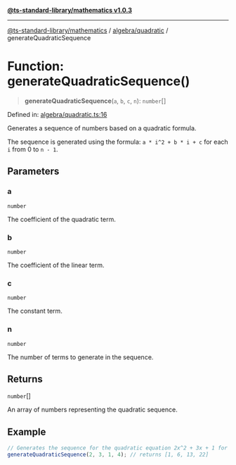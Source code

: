 [**@ts-standard-library/mathematics v1.0.3**](../../../README.md)

***

[@ts-standard-library/mathematics](../../../README.md) / [algebra/quadratic](../README.md) / generateQuadraticSequence

# Function: generateQuadraticSequence()

> **generateQuadraticSequence**(`a`, `b`, `c`, `n`): `number`[]

Defined in: [algebra/quadratic.ts:16](https://github.com/gabaudette/ts-stdlib/blob/be448e6a9d9c20c6c2f27f6550ce4e65fc8c9b89/packages/mathematics/src/algebra/quadratic.ts#L16)

Generates a sequence of numbers based on a quadratic formula.

The sequence is generated using the formula: `a * i^2 + b * i + c` for each `i` from 0 to `n - 1`.

## Parameters

### a

`number`

The coefficient of the quadratic term.

### b

`number`

The coefficient of the linear term.

### c

`number`

The constant term.

### n

`number`

The number of terms to generate in the sequence.

## Returns

`number`[]

An array of numbers representing the quadratic sequence.

## Example

```ts
// Generates the sequence for the quadratic equation 2x^2 + 3x + 1 for x = 0, 1, 2, 3
generateQuadraticSequence(2, 3, 1, 4); // returns [1, 6, 13, 22]
```
